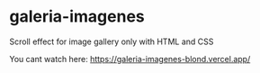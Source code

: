 # galeria-imagenes
Scroll effect for image gallery only with HTML and CSS

You cant watch here: https://galeria-imagenes-blond.vercel.app/
